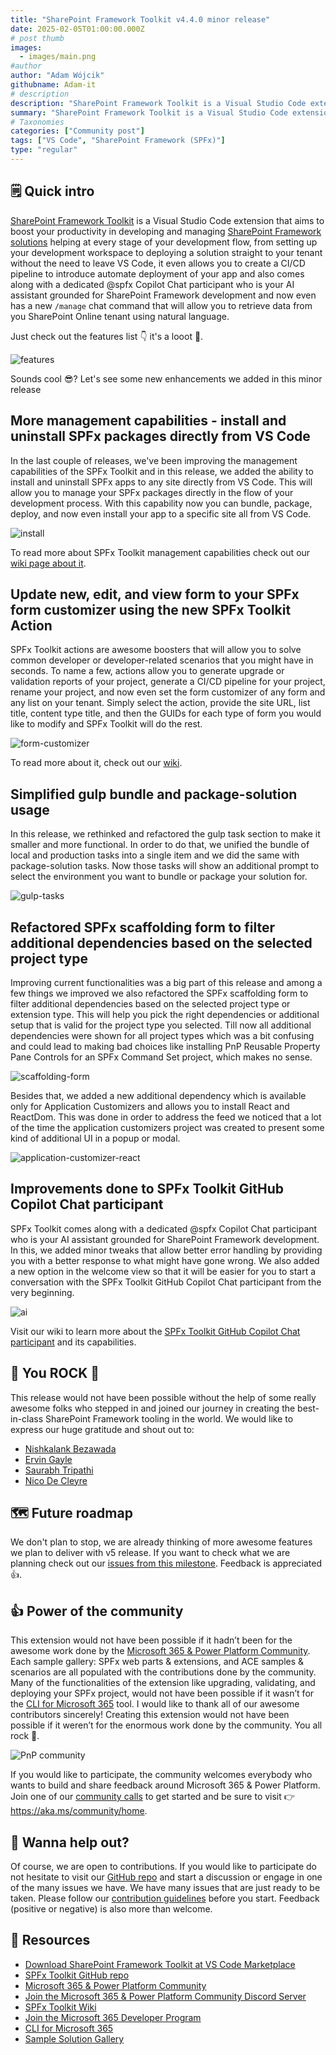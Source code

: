 ```yaml
---
title: "SharePoint Framework Toolkit v4.4.0 minor release"
date: 2025-02-05T01:00:00.000Z
# post thumb
images:
  - images/main.png
#author
author: "Adam Wójcik"
githubname: Adam-it
# description
description: "SharePoint Framework Toolkit is a Visual Studio Code extension that aims to boost your productivity in developing and managing SharePoint Framework solutions helping at every stage of your development flow, from setting up your development workspace to deploying a solution straight to your tenant without the need to leave VS Code. With the SharePoint Framework, you can use modern web technologies and tools in your preferred development environment to build productive experiences and apps that are responsive and mobile-ready allowing you to create solutions to extend SharePoint, Microsoft Teams, Microsoft Viva Connections, Outlook, and Microsoft365.com."
summary: "SharePoint Framework Toolkit is a Visual Studio Code extension that aims to boost your productivity in developing and managing SharePoint Framework solutions helping at every stage of your development flow, from setting up your development workspace to deploying a solution straight to your tenant without the need to leave VS Code. With the SharePoint Framework, you can use modern web technologies and tools in your preferred development environment to build productive experiences and apps that are responsive and mobile-ready allowing you to create solutions to extend SharePoint, Microsoft Teams, Microsoft Viva Connections, Outlook, and Microsoft365.com."
# Taxonomies
categories: ["Community post"]
tags: ["VS Code", "SharePoint Framework (SPFx)"]
type: "regular"
---
```


## 🗒️ Quick intro

[SharePoint Framework Toolkit](https://marketplace.visualstudio.com/items?itemName=m365pnp.viva-connections-toolkit) is a Visual Studio Code extension that aims to boost your productivity in developing and managing [SharePoint Framework solutions](https://learn.microsoft.com/sharepoint/dev/spfx/sharepoint-framework-overview?WT.mc_id=m365-15744-cxa) helping at every stage of your development flow, from setting up your development workspace to deploying a solution straight to your tenant without the need to leave VS Code, it even allows you to create a CI/CD pipeline to introduce automate deployment of your app and also comes along with a dedicated @spfx Copilot Chat participant who is your AI assistant grounded for SharePoint Framework development and now even has a new `/manage` chat command that will allow you to retrieve data from you SharePoint Online tenant using natural language.

Just check out the features list 👇 it's a looot 🤯.

![features](images/features.png)

Sounds cool 😎? Let's see some new enhancements we added in this minor release

## More management capabilities - install and uninstall SPFx packages directly from VS Code

In the last couple of releases, we've been improving the management capabilities of the SPFx Toolkit and in this release, we added the ability to install and uninstall SPFx apps to any site directly from VS Code. This will allow you to manage your SPFx packages directly in the flow of your development process. With this capability now you can bundle, package, deploy, and now even install your app to a specific site all from VS Code.

![install](images/install.png)

To read more about SPFx Toolkit management capabilities check out our [wiki page about it](https://github.com/pnp/vscode-viva/wiki/5.3-Login-to-your-tenant-&-retrieve-environment-details#environment-details-and-manage-capabilities).

## Update new, edit, and view form to your SPFx form customizer using the new SPFx Toolkit Action

SPFx Toolkit actions are awesome boosters that will allow you to solve common developer or developer-related scenarios that you might have in seconds. To name a few, actions allow you to generate upgrade or validation reports of your project, generate a CI/CD pipeline for your project, rename your project, and now even set the form customizer of any form and any list on your tenant. Simply select the action, provide the site URL, list title, content type title, and then the GUIDs for each type of form you would like to modify and SPFx Toolkit will do the rest.

![form-customizer](images/form-customizer.png)

To read more about it, check out our [wiki](https://github.com/pnp/vscode-viva/wiki/5.5-Actions#set-form-customizer).

## Simplified gulp bundle and package-solution usage

In this release, we rethinked and refactored the gulp task section to make it smaller and more functional. In order to do that, we unified the bundle of local and production tasks into a single item and we did the same with package-solution tasks. Now those tasks will show an additional prompt to select the environment you want to bundle or package your solution for.

![gulp-tasks](images/gulp-tasks.png)

## Refactored SPFx scaffolding form to filter additional dependencies based on the selected project type

Improving current functionalities was a big part of this release and among a few things we improved we also refactored the SPFx scaffolding form to filter additional dependencies based on the selected project type or extension type. This will help you pick the right dependencies or additional setup that is valid for the project type you selected. Till now all additional dependencies were shown for all project types which was a bit confusing and could lead to making bad choices like installing PnP Reusable Property Pane Controls for an SPFx Command Set project, which makes no sense.

![scaffolding-form](images/scaffolding-form.png)

Besides that, we added a new additional dependency which is available only for Application Customizers and allows you to install React and ReactDom. This was done in order to address the feed we noticed that a lot of the time the application customizers project was created to present some kind of additional UI in a popup or modal.

![application-customizer-react](images/application-customizer-react.png)

## Improvements done to SPFx Toolkit GitHub Copilot Chat participant

SPFx Toolkit comes along with a dedicated @spfx Copilot Chat participant who is your AI assistant grounded for SharePoint Framework development. In this, we added minor tweaks that allow better error handling by providing you with a better response to what might have gone wrong. We also added a new option in the welcome view so that it will be easier for you to start a conversation with the SPFx Toolkit GitHub Copilot Chat participant from the very beginning.

![ai](images/ai.png)

Visit our wiki to learn more about the [SPFx Toolkit GitHub Copilot Chat participant](https://github.com/pnp/vscode-viva/wiki/8.-SPFx-Toolkit-GitHub-Chat-Participant) and its capabilities.

## 👏 You ROCK 🤩

This release would not have been possible without the help of some really awesome folks who stepped in and joined our journey in creating the best-in-class SharePoint Framework tooling in the world. We would like to express our huge gratitude and shout out to:

- [Nishkalank Bezawada](https://github.com/NishkalankBezawada)
- [Ervin Gayle](https://github.com/ervingayle)
- [Saurabh Tripathi](https://github.com/Saurabh7019)
- [Nico De Cleyre](https://github.com/nicodecleyre)

## 🗺️ Future roadmap

We don't plan to stop, we are already thinking of more awesome features we plan to deliver with v5 release. If you want to check what we are planning check out our [issues from this milestone](https://github.com/pnp/vscode-viva/milestone/6). Feedback is appreciated 👍.

## 👍 Power of the community

This extension would not have been possible if it hadn’t been for the awesome work done by the [Microsoft 365 & Power Platform Community](https://pnp.github.io/). Each sample gallery: SPFx web parts & extensions, and ACE samples & scenarios are all populated with the contributions done by the community. Many of the functionalities of the extension like upgrading, validating, and deploying your SPFx project, would not have been possible if it wasn’t for the [CLI for Microsoft 365](https://pnp.github.io/cli-microsoft365/) tool. I would like to thank all of our awesome contributors sincerely! Creating this extension would not have been possible if it weren’t for the enormous work done by the community. You all rock 🤩.

![PnP community](images/parker-pnp.png)

If you would like to participate, the community welcomes everybody who wants to build and share feedback around Microsoft 365 & Power Platform. Join one of our [community calls](https://pnp.github.io/#community) to get started and be sure to visit 👉 https://aka.ms/community/home.

## 🙋 Wanna help out?

Of course, we are open to contributions. If you would like to participate do not hesitate to visit our [GitHub repo](https://github.com/pnp/vscode-viva) and start a discussion or engage in one of the many issues we have. We have many issues that are just ready to be taken. Please follow our [contribution guidelines](https://github.com/pnp/vscode-viva/blob/main/contributing.md) before you start.
Feedback (positive or negative) is also more than welcome.

## 🔗 Resources

- [Download SharePoint Framework Toolkit at VS Code Marketplace](https://marketplace.visualstudio.com/items?itemName=m365pnp.viva-connections-toolkit)
- [SPFx Toolkit GitHub repo](https://github.com/pnp/vscode-viva)
- [Microsoft 365 & Power Platform Community](https://pnp.github.io/#home)
- [Join the Microsoft 365 & Power Platform Community Discord Server](https://discord.gg/YtYrav2VGW)
- [SPFx Toolkit Wiki]( https://github.com/pnp/vscode-viva/wiki)
- [Join the Microsoft 365 Developer Program]( https://developer.microsoft.com/en-us/microsoft-365/dev-program)
- [CLI for Microsoft 365](https://pnp.github.io/cli-microsoft365/)
- [Sample Solution Gallery]( https://adoption.microsoft.com/en-us/sample-solution-gallery/)
